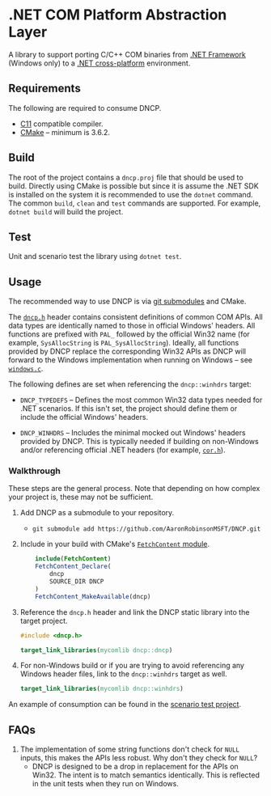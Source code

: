 # .NET COM Platform Abstraction Layer

A library to support porting C/C++ COM binaries from [.NET Framework][netfx_download] (Windows only) to a [.NET cross-platform][dotnet_download] environment.

## Requirements

The following are required to consume DNCP.

* [C11](https://en.cppreference.com/w/c/language/history) compatible compiler.
* [CMake](https://cmake.org/download/) &ndash; minimum is 3.6.2.

## Build

The root of the project contains a `dncp.proj` file that should be used to build. Directly using CMake is possible but since it is assume the .NET SDK is installed on the system it is recommended to use the `dotnet` command. The common `build`, `clean` and `test` commands are supported. For example, `dotnet build` will build the project.

## Test

Unit and scenario test the library using `dotnet test`.

## Usage

The recommended way to use DNCP is via [git submodules][git_submodules] and CMake.

The [`dncp.h`](./src/inc/dncp.h) header contains consistent definitions of common COM APIs. All data types are identically named to those in official Windows' headers. All functions are prefixed with `PAL_` followed by the official Win32 name (for example, `SysAllocString` is `PAL_SysAllocString`). Ideally, all functions provided by DNCP replace the corresponding Win32 APIs as DNCP will forward to the Windows implementation when running on Windows &ndash; see [`windows.c`](./src/windows.c).

The following defines are set when referencing the `dncp::winhdrs` target:

* `DNCP_TYPEDEFS` &ndash; Defines the most common Win32 data types needed for .NET scenarios. If this isn't set, the project should define them or include the official Windows' headers.

* `DNCP_WINHDRS` &ndash; Includes the minimal mocked out Windows' headers provided by DNCP. This is typically needed if building on non-Windows and/or referencing official .NET headers (for example, [`cor.h`](https://github.com/dotnet/runtime/blob/main/src/coreclr/inc/cor.h)).

### Walkthrough

These steps are the general process. Note that depending on how complex your project is, these may not be sufficient.

1. Add DNCP as a submodule to your repository.
    - `git submodule add https://github.com/AaronRobinsonMSFT/DNCP.git`

1. Include in your build with CMake's [`FetchContent` module](https://cmake.org/cmake/help/latest/module/FetchContent.html).
    ```cmake
        include(FetchContent)
        FetchContent_Declare(
            dncp
            SOURCE_DIR DNCP
        )
        FetchContent_MakeAvailable(dncp)
    ```

1. Reference the `dncp.h` header and link the DNCP static library into the target project.
    ```c
    #include <dncp.h>
    ```

    ```cmake
    target_link_libraries(mycomlib dncp::dncp)
    ```

1. For non-Windows build or if you are trying to avoid referencing any Windows header files, link to the `dncp::winhdrs` target as well.
    ```cmake
    target_link_libraries(mycomlib dncp::winhdrs)
    ```

An example of consumption can be found in the [scenario test project](./tests/scenario/comserver/CMakeLists.txt).

## FAQs

1. The implementation of some string functions don't check for `NULL` inputs, this makes the APIs less robust. Why don't they check for `NULL`?
    - DNCP is designed to be a drop in replacement for the APIs on Win32. The intent is to match semantics identically. This is reflected in the unit tests when they run on Windows.

<!-- Links -->

[dotnet_download]: https://dotnet.microsoft.com/download
[netfx_download]: https://dotnet.microsoft.com/download/dotnet-framework
[git_submodules]: https://git-scm.com/book/en/v2/Git-Tools-Submodules
